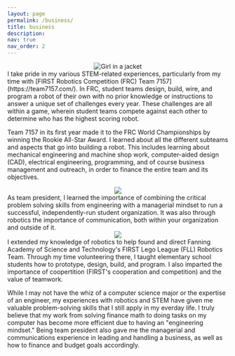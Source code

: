 ```yaml
---
layout: page
permalink: /business/
title: business
description:
nav: true
nav_order: 2
---
```

<center><img src="https://johanndizon.github.io/assets/img/first7157.jpg" alt="Girl in a jacket"></center>
I take pride in my various STEM-related experiences, particularly from my time with [FIRST Robotics Competition (FRC) Team 7157](https://team7157.com/). In FRC, student teams design, build, wire, and program a robot of their own with no prior knowledge or instructions to answer a unique set of challenges every year. These challenges are all within a game, wherein student teams compete against each other to determine who has the highest scoring robot.

Team 7157 in its first year made it to the FRC World Championships by winning the Rookie All-Star Award. I learned about all the different subteams and aspects that go into building a robot. This includes learning about mechanical engineering and machine shop work, computer-aided design (CAD), electrical engineering, programming, and of course business management and outreach, in order to finance the entire team and its objectives.

<center><img src="https://johanndizon.github.io/assets/img/second7157.jpg"></center>
As team president, I learned the importance of combining the critical problem solving skills from engineering with a managerial mindset to run a successful, independently-run student organization. It was also through robotics the importance of communication, both within your organization and outside of it.

<center><img src="https://johanndizon.github.io/assets/img/falcon.jpg"></center>
I extended my knowledge of robotics to help found and direct Fanning Academy of Science and Technology's FIRST Lego League (FLL) Robotics Team. Through my time volunteering there, I taught elementary school students how to prototype, design, build, and program. I also imparted the importance of coopertition (FIRST's cooperation and competition) and the value of teamwork.

While I may not have the whiz of a computer science major or the expertise of an engineer, my experiences with robotics and STEM have given me valuable problem-solving skills that I still apply in my everday life. I truly believe that my work from solving finance math to doing tasks on my computer has become more efficient due to having an "engineering mindset." Being team president also gave me the managerial and communications experience in leading and handling a business, as well as how to finance and budget goals accordingly.
